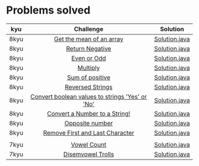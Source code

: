 # Problems solved

|          kyu          |                                                         Challenge                                                        |                                                                            Solution                                                                            |
|:---------------------------:|:------------------------------------------------------------------------------------------------------------------------:|:--------------------------------------------------------------------------------------------------------------------------------------------------------------:|
|         8kyu        | [Get the mean of an array](https://www.codewars.com/kata/563e320cee5dddcf77000158/train/java)                                                |               [Solution.java](https://github.com/uurkrtl/codewars_java_solutions/blob/master/8kyu/Get%20the%20mean%20of%20an%20array/Solution.java)                |
|         8kyu        | [Return Negative](https://www.codewars.com/kata/55685cd7ad70877c23000102/train/java)                                                |               [Solution.java](https://github.com/uurkrtl/codewars_java_solutions/blob/master/8kyu/Return%20Negative/Solution.java)                |
|         8kyu        | [Even or Odd](https://www.codewars.com/kata/53da3dbb4a5168369a0000fe/train/java)                                                |               [Solution.java](https://github.com/uurkrtl/codewars_java_solutions/blob/master/8kyu/Even%20or%20Odd/Solution.java)                |
|         8kyu        | [Multiply](https://www.codewars.com/kata/50654ddff44f800200000004/train/java)                                                |               [Solution.java](https://github.com/uurkrtl/codewars_java_solutions/blob/master/8kyu/Multiply/Solution.java)                |
|         8kyu        | [Sum of positive](https://www.codewars.com/kata/5715eaedb436cf5606000381/train/java)                                                |               [Solution.java](https://github.com/uurkrtl/codewars_java_solutions/blob/master/8kyu/Sum%20of%20positive/Solution.java)                |
|         8kyu        | [Reversed Strings](https://www.codewars.com/kata/5168bb5dfe9a00b126000018/train/java)                                                |               [Solution.java](https://github.com/uurkrtl/codewars_java_solutions/blob/master/8kyu/Reversed%20Strings/Solution.java)                |
|         8kyu        | [Convert boolean values to strings 'Yes' or 'No'](https://www.codewars.com/kata/53369039d7ab3ac506000467/train/java)                                                |               [Solution.java](https://github.com/uurkrtl/codewars_java_solutions/blob/master/8kyu/Convert%20boolean%20values%20to%20strings%20'Yes'%20or%20'No'/Solution.java)                |
|         8kyu        | [Convert a Number to a String!](https://www.codewars.com/kata/5265326f5fda8eb1160004c8/train/java)                                                |               [Solution.java](https://github.com/uurkrtl/codewars_java_solutions/blob/master/8kyu/Convert%20a%20Number%20to%20a%20String!/Solution.java)                |
|         8kyu        | [Opposite number](https://www.codewars.com/kata/56dec885c54a926dcd001095/train/java)                                                |               [Solution.java](https://github.com/uurkrtl/codewars_java_solutions/blob/master/8kyu/Opposite%20number/Solution.java)                |
|         8kyu        | [Remove First and Last Character](https://www.codewars.com/kata/56bc28ad5bdaeb48760009b0/train/java)                                                |               [Solution.java](https://github.com/uurkrtl/codewars_java_solutions/blob/master/8kyu/Remove%20First%20and%20Last%20Character/Solution.java)                |
|                 | []()                                                |               []()                |
|         7kyu        | [Vowel Count](https://www.codewars.com/kata/54ff3102c1bad923760001f3/train/java)                                                |               [Solution.java](https://github.com/uurkrtl/codewars_java_solutions/blob/master/7kyu/Vowel%20Count/Solution.java)                |
|         7kyu        | [Disemvowel Trolls](https://www.codewars.com/kata/52fba66badcd10859f00097e/train/java)                                                |               [Solution.java](https://github.com/uurkrtl/codewars_java_solutions/blob/master/7kyu/Disemvowel%20Trolls/Solution.java)                |

